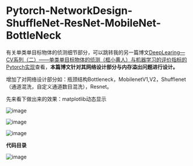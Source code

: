 # Pytorch-NetworkDesign-ShuffleNet-ResNet-MobileNet-BottleNeck

有关单类单目标物体的侦测细节部分，可以跳转我的另一篇博文[DeepLearing—CV系列（二）——单类单目标物体的侦测（框小黄人）与机器学习的评价指标的Pytorch实现](https://blog.csdn.net/wa1tzy/article/details/106805197)查看，**本篇博文针对其网络设计部分与内存溢出问题进行设计。**

增加了对网络设计部分如：瓶颈结构Bottleneck，MobilenetV1,V2，Shufflenet（通道混洗，自定义通道数目混洗），Resnet。

先来看下做出来的效果：matplotlib动态显示

![image](https://img-blog.csdnimg.cn/20200618124744218.png?x-oss-process=image/watermark,type_ZmFuZ3poZW5naGVpdGk,shadow_10,text_aHR0cHM6Ly9ibG9nLmNzZG4ubmV0L3dhMXR6eQ==,size_16,color_FFFFFF,t_70)

![image](https://img-blog.csdnimg.cn/20200618124832861.png?x-oss-process=image/watermark,type_ZmFuZ3poZW5naGVpdGk,shadow_10,text_aHR0cHM6Ly9ibG9nLmNzZG4ubmV0L3dhMXR6eQ==,size_16,color_FFFFFF,t_70)

![image](https://img-blog.csdnimg.cn/20200618124845605.png?x-oss-process=image/watermark,type_ZmFuZ3poZW5naGVpdGk,shadow_10,text_aHR0cHM6Ly9ibG9nLmNzZG4ubmV0L3dhMXR6eQ==,size_16,color_FFFFFF,t_70)

**代码目录**

![image](https://img-blog.csdnimg.cn/20200618130410696.png)
